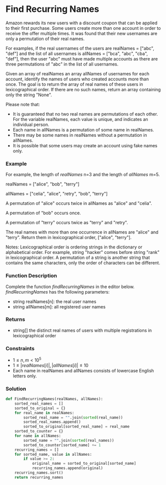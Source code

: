 # Find Recurring Names
Amazon rewards its new users with a discount coupon that can be applied to their first purchase. Some users create more than one account in order to receive the offer multiple times. It was found that their new usernames are only a permutation of their real names.

For examples, if the real usernames of the users are realNames = ["abc", "def"] and the list of all usernames is allNames = ["bca", "abc", "cba", "def"], then the user "abc" must have made multiple accounts as there are three permutations of "abc" in the list of all usernames.

Given an array of realNames an array allNames of usernames for each account, identify the names of users who created accounts more than once. The goal is to return the array of real names of these users in lexicographical order. If there are no such names, return an array containing only the string "None".

Please note that:
- It is guaranteed that no two real names are permutations of each other. For the variable realNames, each value is unique, and indicates an individual person.
- Each name in allNames is a permutation of some name in realNames.
- There may be some names in realNames without a permutation in allNames.
- It is possible that some users may create an account using fake names only.

### Example
For example, the length of *realNames* n=3 and the length of *allNames* m=5.

realNames = ["alice", "bob", "terry"]

allNames = ["celia", "alice", "retry", "bob", "terry"]

A permutation of "alice" occurs twice in allNames as "alice" and "celia".

A permutation of "bob" occurs once.

A permutation of "terry" occurs twice as "terry" and "retry".

The real names with more than one occurrence in allNames are "alice" and "terry". Return them in lexicographical order, ["alice", "terry"].


Notes: Lexicographical order is ordering strings in the dictionary or alphabetical order. For example, string "hacker" comes before string "rank" in lexicographical order.
A permutation of a string is another string that contains the same characters, only the order of characters can be different.
### Function Description
Complete the function *findRecurringNames* in the editor below.
*findRecurringNames* has the following parameters:
- string realNames[n]: the real user names
- string allNames[m]: all registered user names
### Returns
- string[] the distinct real names of users with multiple registrations in lexicographical order
### Constraints
- $1 \leq n, m<10^5$
- $1 \leq |realNames[i]|, |allNames[i]| \leq 10$
- Each name in realNames and allNames consists of lowercase English letters only.


### Solution
```Python
def FindRecurringNames(realNames, allNames):
    sorted_real_names = []
    sorted_to_original = {}
    for real_name in realNames:
        sorted_real_name = "".join(sorted(real_name))
        sorted_real_names.append()
        sorted_to_original[sorted_real_name] = real_name
    sorted_to_counter = {}
    for name in allNames:
        sorted_name = "".join(sorted(real_names))
        sorted_to_counter[sorted_name] += 1
    recurring_names = []
    for sorted_name, value in allNames:
        if value >= 2:
            original_name = sorted_to_original[sorted_name]
            recurring_names.append(original)
    recurring_names.sort()
    return recurring_names

    
```